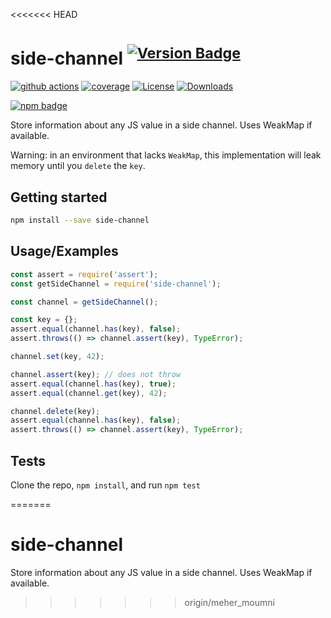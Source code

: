 <<<<<<< HEAD
# side-channel <sup>[![Version Badge][npm-version-svg]][package-url]</sup>

[![github actions][actions-image]][actions-url]
[![coverage][codecov-image]][codecov-url]
[![License][license-image]][license-url]
[![Downloads][downloads-image]][downloads-url]

[![npm badge][npm-badge-png]][package-url]

Store information about any JS value in a side channel. Uses WeakMap if available.

Warning: in an environment that lacks `WeakMap`, this implementation will leak memory until you `delete` the `key`.

## Getting started

```sh
npm install --save side-channel
```

## Usage/Examples

```js
const assert = require('assert');
const getSideChannel = require('side-channel');

const channel = getSideChannel();

const key = {};
assert.equal(channel.has(key), false);
assert.throws(() => channel.assert(key), TypeError);

channel.set(key, 42);

channel.assert(key); // does not throw
assert.equal(channel.has(key), true);
assert.equal(channel.get(key), 42);

channel.delete(key);
assert.equal(channel.has(key), false);
assert.throws(() => channel.assert(key), TypeError);
```

## Tests

Clone the repo, `npm install`, and run `npm test`

[package-url]: https://npmjs.org/package/side-channel
[npm-version-svg]: https://versionbadg.es/ljharb/side-channel.svg
[deps-svg]: https://david-dm.org/ljharb/side-channel.svg
[deps-url]: https://david-dm.org/ljharb/side-channel
[dev-deps-svg]: https://david-dm.org/ljharb/side-channel/dev-status.svg
[dev-deps-url]: https://david-dm.org/ljharb/side-channel#info=devDependencies
[npm-badge-png]: https://nodei.co/npm/side-channel.png?downloads=true&stars=true
[license-image]: https://img.shields.io/npm/l/side-channel.svg
[license-url]: LICENSE
[downloads-image]: https://img.shields.io/npm/dm/side-channel.svg
[downloads-url]: https://npm-stat.com/charts.html?package=side-channel
[codecov-image]: https://codecov.io/gh/ljharb/side-channel/branch/main/graphs/badge.svg
[codecov-url]: https://app.codecov.io/gh/ljharb/side-channel/
[actions-image]: https://img.shields.io/endpoint?url=https://github-actions-badge-u3jn4tfpocch.runkit.sh/ljharb/side-channel
[actions-url]: https://github.com/ljharb/side-channel/actions
=======
# side-channel
Store information about any JS value in a side channel. Uses WeakMap if available.
>>>>>>> origin/meher_moumni
